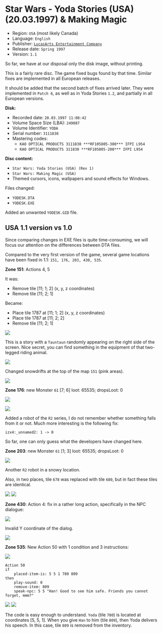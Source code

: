 Star Wars - Yoda Stories (USA) (20.03.1997) & Making Magic
==========================================================

* Region: `USA` (most likely Canada)
* Language: `English`
* Publisher: [`LucasArts Entertainment Company`](https://web.archive.org/web/19980214042448/http://www.lucasarts.com/org_index.html)
* Release date: `Spring 1997`
* Version: `1.1`

So far, we have at our disposal only the disk image, without printing.

This is a fairly rare disc. The game fixed bugs found by that time.
Similar fixes are implemented in all European releases.

It should be added that the second batch of fixes arrived later.
They were implemented in `Patch 6`, as well as in Yoda Stories `1.2`,
and partially in all European versions.

**Disk:**

* Recorded date: `20.03.1997 11:08:42`
* Volume Space Size (LBA): `249087`
* Volume Identifier: `YODA`
* Serial number: `3111830`
* Mastering codes:
   * `KAO OPTICAL PRODUCTS 3111830 ***RF105805-300*** IFPI L954`
   * `KAO OPTICAL PRODUCTS 311830 ***RF105805-200*** IFPI L954`

**Disc content:**

* `Star Wars: Yoda Stories (USA) (Rev 1)`
* `Star Wars: Making Magic (USA)`
* Themed cursors, icons, wallpapers and sound effects for Windows.

Files changed:

* `YODESK.DTA`
* `YODESK.EXE`

Added an unwanted `YODESK.GID` file.


USA 1.1 version vs 1.0
----------------------

Since comparing changes in EXE files is quite time-consuming, we will focus our attention on the differences between DTA files.

Compared to the very first version of the game, several game locations have been fixed in 1.1: `151, 176, 203, 430, 535`.

**Zone 151**: Actions 4, 5

It was:

* Remove tile [11; 1; 2] (x, y, z coordinates)
* Remove tile [11; 2; 1]

Became:

* Place tile 1787 at [11; 1; 2] (x, y, z coordinates)
* Place tile 1787 at [11; 2; 2]
* Remove tile [11; 2; 1]

![](images/tiles/tauntaun.png)

This is a story with a `Tauntaun` randomly appearing on the right side of the screen.
Nice secret, you can find something in the equipment of that two-legged riding animal.

![](images/code/z151-a4-5.png)

Changed snowdrifts at the top of the map `151` (pink areas).

![](images/zones/z151-diff.png)

**Zone 176**: new Monster `61` [7; 6] loot: 65535; dropsLoot: 0

![](images/tiles/1775.png)

![](images/zones/z176.png)

Added a robot of the `R2` series, I do not remember whether something falls from it or not.
Much more interesting is the following fix:

`izx4:_unnamed2: 1 -> 0`

So far, one can only guess what the developers have changed here.

**Zone 203**: new Monster `61` [1; 3] loot: 65535; dropsLoot: 0

![](images/zones/z203.png)

Another `R2` robot in a snowy location.

Also, in two places, tile `678` was replaced with tile `680`, but in fact these tiles are identical.

![](images/tiles/0678.png) ![](images/tiles/0680.png)

**Zone 430**: Action 4: fix in a rather long action, specifically in the NPC dialogue:

![](images/zones/z430.png)

Invalid Y coordinate of the dialog.

![](images/code/z430-a4.png)

**Zone 535**: New Action 50 with 1 condition and 3 instructions:

![](images/zones/z535.png)

```
Action 50
if
    placed-item-is: 5 5 1 780 809
then
    play-sound: 0
    remove-item: 809
    speak-npc: 5 5 "Han! Good to see him safe. Friends you cannot forget, mmm?"
```

![](images/tiles/0780.png) ![](images/tiles/0809.png)

The code is easy enough to understand. `Yoda` (tile `780`) is located at coordinates [5, 5, 1].
When you give `Han` to him (tile `809`), then Yoda delivers his speech.
In this case, tile `809` is removed from the inventory.
